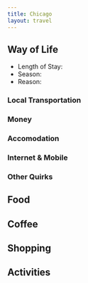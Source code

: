```yaml
---
title: Chicago
layout: travel
---
```

## Way of Life
* Length of Stay:
* Season:
* Reason:
### Local Transportation
### Money
### Accomodation
### Internet & Mobile
### Other Quirks
## Food
## Coffee
## Shopping
## Activities

